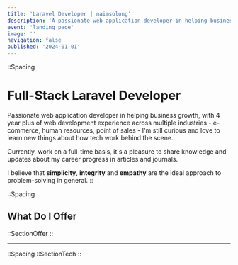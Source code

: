 ```yaml
---
title: 'Laravel Developer | naimsolong'
description: 'A passionate web application developer in helping business growth.'
event: 'landing_page'
image: ''
navigation: false
published: '2024-01-01'
---
```


::Spacing
  # Full-Stack Laravel Developer

  Passionate web application developer in helping business growth, with 4 year plus of web development experience across multiple industries - e-commerce, human resources, point of sales - I'm still curious and love to learn new things about how tech work behind the scene.

  Currently, work on a full-time basis, it's a pleasure to share knowledge and updates about my career progress in articles and journals.

  I believe that <b>simplicity</b>, <b>integrity</b> and <b>empathy</b> are the ideal approach to problem-solving in general.
::

::Spacing
  ## What Do I Offer

  ::SectionOffer
::

<hr>

::Spacing
  ::SectionTech
::
